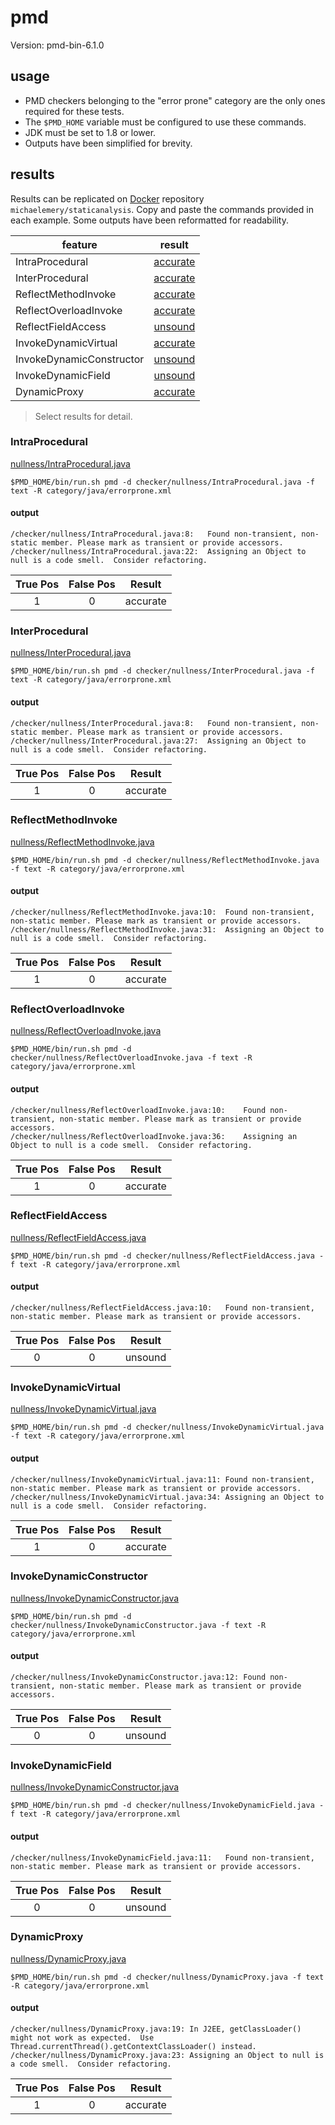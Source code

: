 # pmd

Version: pmd-bin-6.1.0

## usage

* PMD checkers belonging to the "error prone" category are the only ones required for these tests.
* The `$PMD_HOME` variable must be configured to use these commands.
* JDK must be set to 1.8 or lower.
* Outputs have been simplified for brevity.

## results

Results can be replicated on [Docker](https://docs.docker.com/docker-hub/) repository `michaelemery/staticanalysis`. Copy and paste the commands provided in each example. Some outputs have been reformatted for readability.

| feature | result |
| --- | :---: |
| IntraProcedural | [accurate](https://github.com/michaelemery/staticanalysis/blob/master/checker/nullness/pmd.md#IntraProcedural) |
| InterProcedural | [accurate](https://github.com/michaelemery/staticanalysis/blob/master/checker/nullness/pmd.md#InterProcedural) |
| ReflectMethodInvoke | [accurate](https://github.com/michaelemery/staticanalysis/blob/master/checker/nullness/pmd.md#ReflectMethodInvoke) |
| ReflectOverloadInvoke | [accurate](https://github.com/michaelemery/staticanalysis/blob/master/checker/nullness/pmd.md#ReflectOverloadInvoke) |
| ReflectFieldAccess | [unsound](https://github.com/michaelemery/staticanalysis/blob/master/checker/nullness/pmd.md#ReflectFieldAccess) |
| InvokeDynamicVirtual | [accurate](https://github.com/michaelemery/staticanalysis/blob/master/checker/nullness/pmd.md#InvokeDynamicVirtual) |
| InvokeDynamicConstructor | [unsound](https://github.com/michaelemery/staticanalysis/blob/master/checker/nullness/pmd.md#InvokeDynamicConstructor) |
| InvokeDynamicField | [unsound](https://github.com/michaelemery/staticanalysis/blob/master/checker/nullness/pmd.md#InvokeDynamicField) |
| DynamicProxy | [accurate](https://github.com/michaelemery/staticanalysis/blob/master/checker/nullness/pmd.md#DynamicProxy) |

> Select results for detail.

### IntraProcedural

[nullness/IntraProcedural.java](https://github.com/michaelemery/staticanalysis/blob/master/checker/nullness/IntraProcedural.java)

```
$PMD_HOME/bin/run.sh pmd -d checker/nullness/IntraProcedural.java -f text -R category/java/errorprone.xml
```

#### output

```
/checker/nullness/IntraProcedural.java:8:	Found non-transient, non-static member. Please mark as transient or provide accessors.
/checker/nullness/IntraProcedural.java:22:	Assigning an Object to null is a code smell.  Consider refactoring.
```

| True Pos | False Pos | Result | 
| :---: | :---: | :---: |
| 1 | 0 | accurate |

### InterProcedural

[nullness/InterProcedural.java](https://github.com/michaelemery/staticanalysis/blob/master/checker/nullness/InterProcedural.java)

```
$PMD_HOME/bin/run.sh pmd -d checker/nullness/InterProcedural.java -f text -R category/java/errorprone.xml
```

#### output

```
/checker/nullness/InterProcedural.java:8:	Found non-transient, non-static member. Please mark as transient or provide accessors.
/checker/nullness/InterProcedural.java:27:	Assigning an Object to null is a code smell.  Consider refactoring.
```

| True Pos | False Pos | Result | 
| :---: | :---: | :---: |
| 1 | 0 | accurate |

### ReflectMethodInvoke

[nullness/ReflectMethodInvoke.java](https://github.com/michaelemery/staticanalysis/blob/master/checker/nullness/ReflectMethodInvoke.java)

```
$PMD_HOME/bin/run.sh pmd -d checker/nullness/ReflectMethodInvoke.java -f text -R category/java/errorprone.xml
```

#### output

```
/checker/nullness/ReflectMethodInvoke.java:10:	Found non-transient, non-static member. Please mark as transient or provide accessors.
/checker/nullness/ReflectMethodInvoke.java:31:	Assigning an Object to null is a code smell.  Consider refactoring.
```

| True Pos | False Pos | Result | 
| :---: | :---: | :---: |
| 1 | 0 | accurate |

### ReflectOverloadInvoke

[nullness/ReflectOverloadInvoke.java](https://github.com/michaelemery/staticanalysis/blob/master/checker/nullness/ReflectOverloadInvoke.java)

```
$PMD_HOME/bin/run.sh pmd -d checker/nullness/ReflectOverloadInvoke.java -f text -R category/java/errorprone.xml
```

#### output

```
/checker/nullness/ReflectOverloadInvoke.java:10:	Found non-transient, non-static member. Please mark as transient or provide accessors.
/checker/nullness/ReflectOverloadInvoke.java:36:	Assigning an Object to null is a code smell.  Consider refactoring.
```

| True Pos | False Pos | Result | 
| :---: | :---: | :---: |
| 1 | 0 | accurate |

### ReflectFieldAccess

[nullness/ReflectFieldAccess.java](https://github.com/michaelemery/staticanalysis/blob/master/checker/nullness/ReflectFieldAccess.java)

```
$PMD_HOME/bin/run.sh pmd -d checker/nullness/ReflectFieldAccess.java -f text -R category/java/errorprone.xml
```

#### output

```
/checker/nullness/ReflectFieldAccess.java:10:	Found non-transient, non-static member. Please mark as transient or provide accessors.
```

| True Pos | False Pos | Result | 
| :---: | :---: | :---: |
| 0 | 0 | unsound |


### InvokeDynamicVirtual

[nullness/InvokeDynamicVirtual.java](https://github.com/michaelemery/staticanalysis/blob/master/checker/nullness/InvokeDynamicVirtual.java)

```
$PMD_HOME/bin/run.sh pmd -d checker/nullness/InvokeDynamicVirtual.java -f text -R category/java/errorprone.xml
```

#### output

```
/checker/nullness/InvokeDynamicVirtual.java:11:	Found non-transient, non-static member. Please mark as transient or provide accessors.
/checker/nullness/InvokeDynamicVirtual.java:34:	Assigning an Object to null is a code smell.  Consider refactoring.
```

| True Pos | False Pos | Result | 
| :---: | :---: | :---: |
| 1 | 0 | accurate |

### InvokeDynamicConstructor

[nullness/InvokeDynamicConstructor.java](https://github.com/michaelemery/staticanalysis/blob/master/checker/nullness/InvokeDynamicConstructor.java)

```
$PMD_HOME/bin/run.sh pmd -d checker/nullness/InvokeDynamicConstructor.java -f text -R category/java/errorprone.xml
```

#### output

```
/checker/nullness/InvokeDynamicConstructor.java:12:	Found non-transient, non-static member. Please mark as transient or provide accessors.
```

| True Pos | False Pos | Result | 
| :---: | :---: | :---: |
| 0 | 0 | unsound |

### InvokeDynamicField

[nullness/InvokeDynamicConstructor.java](https://github.com/michaelemery/staticanalysis/blob/master/checker/nullness/InvokeDynamicField.java)

```
$PMD_HOME/bin/run.sh pmd -d checker/nullness/InvokeDynamicField.java -f text -R category/java/errorprone.xml
```

#### output

```
/checker/nullness/InvokeDynamicField.java:11:	Found non-transient, non-static member. Please mark as transient or provide accessors.
```

| True Pos | False Pos | Result | 
| :---: | :---: | :---: |
| 0 | 0 | unsound |

### DynamicProxy

[nullness/DynamicProxy.java](https://github.com/michaelemery/staticanalysis/blob/master/checker/nullness/DynamicProxy.java)

```
$PMD_HOME/bin/run.sh pmd -d checker/nullness/DynamicProxy.java -f text -R category/java/errorprone.xml
```

#### output

```
/checker/nullness/DynamicProxy.java:19:	In J2EE, getClassLoader() might not work as expected.  Use Thread.currentThread().getContextClassLoader() instead.
/checker/nullness/DynamicProxy.java:23:	Assigning an Object to null is a code smell.  Consider refactoring.
```

| True Pos | False Pos | Result | 
| :---: | :---: | :---: |
| 1 | 0 | accurate |
